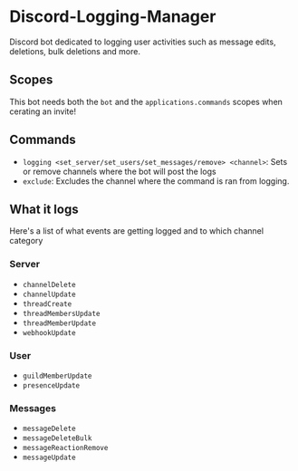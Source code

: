 # Discord-Logging-Manager
Discord bot dedicated to logging user activities such as message edits, deletions, bulk deletions and more.

## Scopes
This bot needs both the `bot` and the `applications.commands` scopes when cerating an invite!

## Commands
- `logging <set_server/set_users/set_messages/remove> <channel>`: Sets or remove channels where the bot will post the logs
- `exclude`: Excludes the channel where the command is ran from logging.

## What it logs
Here's a list of what events are getting logged and to which channel category

### Server
- `channelDelete`
- `channelUpdate`
- `threadCreate`
- `threadMembersUpdate`
- `threadMemberUpdate`
- `webhookUpdate`

### User
- `guildMemberUpdate`
- `presenceUpdate`

### Messages
- `messageDelete`
- `messageDeleteBulk`
- `messageReactionRemove`
- `messageUpdate`
